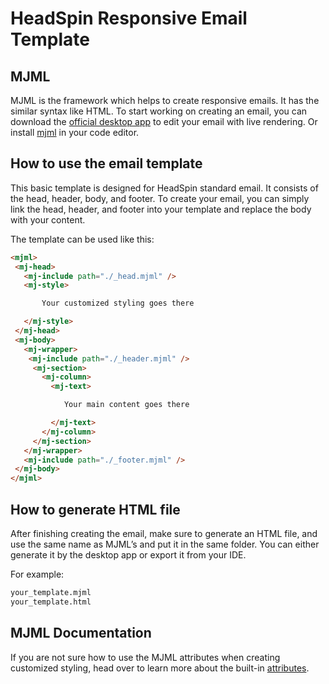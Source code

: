 # HeadSpin Responsive Email Template

## MJML
MJML is the framework which helps to create responsive emails. It has the similar syntax like HTML. To start working on creating an email, you can download the [official desktop app](https://mjmlio.github.io/mjml-app/) to edit your email with live rendering. Or install [mjml](https://marketplace.visualstudio.com/items?itemName=attilabuti.vscode-mjml) in your code editor.

## How to use the email template

This basic template is designed for HeadSpin standard email. It consists of the head, header, body, and footer. To create your email, you can simply link the head, header, and footer into your template and replace the body with your content.

The template can be used like this:

```html
<mjml>
 <mj-head>
   <mj-include path="./_head.mjml" />
   <mj-style>

       Your customized styling goes there

   </mj-style>
 </mj-head>
 <mj-body>
   <mj-wrapper>
    <mj-include path="./_header.mjml" />
     <mj-section>
       <mj-column>
         <mj-text>

          	Your main content goes there

         </mj-text>
       </mj-column>
     </mj-section>
   </mj-wrapper>
   <mj-include path="./_footer.mjml" />
 </mj-body>
</mjml>
```

## How to generate HTML file

After finishing creating the email, make sure to generate an HTML file, and use the same name as MJML’s and put it in the same folder. You can either generate it by the desktop app or export it from your IDE.

For example:
```html
your_template.mjml
your_template.html
```

## MJML Documentation

If you are not sure how to use the MJML attributes when creating customized styling, head over to learn more about the built-in [attributes](https://mjml.io/documentation/).





